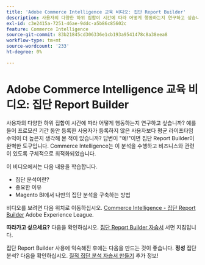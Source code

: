 ```yaml
---
title: 'Adobe Commerce Intelligence 교육 비디오: 집단 Report Builder'
description: 사용자의 다양한 하위 집합이 시간에 따라 어떻게 행동하는지 연구하고 싶습니까? 예를 들어 프로모션 기간 동안 등록한 사용자가 등록하지 않은 사용자보다 평균 라이프타임 수익이 더 높은지 생각해 본 적이 있습니까? 답변이 "예!"이면 집단 Report Builder이 완벽한 도구입니다. Commerce Intelligence는 이 분석을 수행하고 비즈니스와 관련이 있도록 구체적으로 최적화되었습니다.
exl-id: c3e2415a-7251-46ae-9ddc-a5b86c85602c
feature: Commerce Intelligence
source-git-commit: 83b21845cd306336e1cb193a9541478c8a38eea8
workflow-type: tm+mt
source-wordcount: '233'
ht-degree: 0%

---
```


# Adobe Commerce Intelligence 교육 비디오: 집단 Report Builder

사용자의 다양한 하위 집합이 시간에 따라 어떻게 행동하는지 연구하고 싶습니까? 예를 들어 프로모션 기간 동안 등록한 사용자가 등록하지 않은 사용자보다 평균 라이프타임 수익이 더 높은지 생각해 본 적이 있습니까? 답변이 &quot;예!&quot;이면 집단 Report Builder이 완벽한 도구입니다. Commerce Intelligence는 이 분석을 수행하고 비즈니스와 관련이 있도록 구체적으로 최적화되었습니다.

이 비디오에서는 다음 내용을 학습합니다.

* 집단 분석이란?
* 중요한 이유
* Magento BI에서 나만의 집단 분석을 구축하는 방법

비디오를 보려면 다음 위치로 이동하십시오. [Commerce Intelligence - 집단 Report Builder](/docs/commerce-learn/tutorials/business-intelligence/cohort-report-builder.html) Adobe Experience League.

**따라가고 싶으세요?** 다음을 확인하십시오. [집단 Report Builder 자습서](/docs/commerce-business-intelligence/mbi/analyze/sql/cohort-rpt-bldr.html) 서면 지침입니다.

집단 Report Builder 사용에 익숙해진 후에는 다음을 만드는 것이 좋습니다. **정성** 집단 분석? 다음을 확인하십시오. [질적 집단 분석 자습서 만들기](/docs/commerce-business-intelligence/mbi/analyze/sql/create-qual-cohort-analysis.html?lang=en) 추가 정보!
